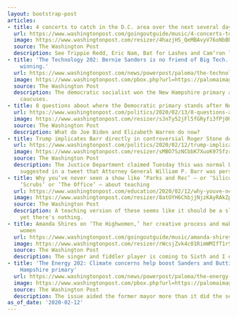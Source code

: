 ```yaml
---
layout: bootstrap-post
articles:
- title: 4 concerts to catch in the D.C. area over the next several days
  url: https://www.washingtonpost.com/goingoutguide/music/4-concerts-to-catch-in-the-dc-area-over-the-next-several-days/2020/02/07/fb41c846-4861-11ea-8124-0ca81effcdfb_story.html
  image: https://www.washingtonpost.com/resizer/4hazjHS_QeMBAvyV76oNbBRYr9A=/1440x0/smart/arc-anglerfish-washpost-prod-washpost.s3.amazonaws.com/public/XLM4NSCI6II6VNGZFHGEDEUH5M.jpg
  source: The Washington Post
  description: See Trippie Redd, Eric Nam, Bat for Lashes and Cam’ron live.
- title: 'The Technology 202: Bernie Sanders is no friend of Big Tech. And he keeps
    winning.'
  url: https://www.washingtonpost.com/news/powerpost/paloma/the-technology-202/2020/02/12/the-technology-202-bernie-sanders-is-no-friend-of-big-tech-and-he-keeps-winning/5e42fcd9602ff14f8aac33dc/
  image: https://www.washingtonpost.com/pbox.php?url=https://palomaimages.washingtonpost.com/pr2/7b7dc531df87e2a08dbd6fbc3e11503f-USRI5ORWX5GGTEVE7ILMFXEUSM-680-383-70-8&w=1484&op=resize&opt=1&filter=antialias&t=20170517
  source: The Washington Post
  description: The democratic socialist won the New Hampshire primary and the Iowa
    caucuses.
- title: 8 questions about where the Democratic primary stands after New Hampshire
  url: https://www.washingtonpost.com/politics/2020/02/13/8-questions-about-where-democratic-primary-stands-after-new-hampshire/
  image: https://www.washingtonpost.com/resizer/sJnTy52jFl5fGRyfi3fPj0ULKhE=/1440x0/smart/arc-anglerfish-washpost-prod-washpost.s3.amazonaws.com/public/Q5S7TVCNKYI6VFT34B2NGAWH2Q.jpg
  source: The Washington Post
  description: What do Joe Biden and Elizabeth Warren do now?
- title: Trump implicates Barr directly in controversial Roger Stone decision
  url: https://www.washingtonpost.com/politics/2020/02/12/trump-implicates-barr-directly-controversial-roger-stone-decision/
  image: https://www.washingtonpost.com/resizer/sMBO7SzNCbbK7XuoK975fzrBQVY=/1440x0/smart/arc-anglerfish-washpost-prod-washpost.s3.amazonaws.com/public/RFG5S5AQOAI6VESMWNGQTO6JJA.jpg
  source: The Washington Post
  description: The Justice Department claimed Tuesday this was normal business; Trump
    suggested in a tweet that Attorney General William P. Barr was personally involved.
- title: Why you’ve never seen a show like ‘Parks and Rec’ — or ‘Silicon Valley’ or
    ‘Scrubs’ or ‘The Office’ — about teaching
  url: https://www.washingtonpost.com/education/2020/02/12/why-youve-never-seen-show-like-parks-rec-or-silicon-valley-or-scrubs-or-the-office-about-teaching/
  image: https://www.washingtonpost.com/resizer/8atOYH6ChbjjNjzKAyRAkZplP7w=/1440x0/smart/arc-anglerfish-washpost-prod-washpost.s3.amazonaws.com/public/BTQSYUVS3NA5XMOLP7ORSR6CSI.png
  source: The Washington Post
  description: A teaching version of these seems like it should be a slam dunk ...
    yet there's nothing.
- title: Amanda Shires on ‘The Highwomen,’ her creative process and making room for
    women
  url: https://www.washingtonpost.com/goingoutguide/music/amanda-shires-on-the-highwomen-her-creative-process-and-making-room-for-women/2020/02/07/e83e1772-4861-11ea-8124-0ca81effcdfb_story.html
  image: https://www.washingtonpost.com/resizer/rWcsjZvk4c01RimWMIfT1rSL2aY=/1440x0/smart/arc-anglerfish-washpost-prod-washpost.s3.amazonaws.com/public/DLFP2HDY5EI6HJSHUGO6V5LVWM.jpg
  source: The Washington Post
  description: The singer and fiddler player is coming to Sixth and I on Feb. 16.
- title: 'The Energy 202: Climate concerns help boost Sanders and Buttigieg in New
    Hampshire primary'
  url: https://www.washingtonpost.com/news/powerpost/paloma/the-energy-202/2020/02/12/the-energy-202-climate-concerns-help-boost-sanders-and-buttigieg-in-new-hampshire-primary/5e42c8e288e0fa0a47d9e73a/
  image: https://www.washingtonpost.com/pbox.php?url=https://palomaimages.washingtonpost.com/pr2/30bc696befd9627025b2f57f9a9e83c0-SDR3K5SNKMI6VFT34B2NGAWH2Q-680-453-70-8.jpg&w=1484&op=resize&opt=1&filter=antialias&t=20170517
  source: The Washington Post
  description: The issue aided the former mayor more than it did the senator, though.
as_of_date: '2020-02-12'
---
```


